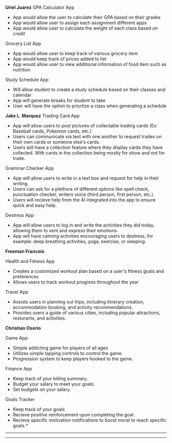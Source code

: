 **Uriel Juarez**
GPA Calculator App
* App would allow the user to calculate their GPA based on their grades
* App would allow user to assign each assignment different apps
* App would allow user to calculate the weight of each class based on credit

Grocery List App
* App would allow user to keep track of various grocery item
* App would keep track of prices added to list
* App would allow user to view additional information of food item such as nutrition

Study Schedule App
* Will allow student to create a study schedule based on their classes and calendar
* App will generate breaks for student to take
* User will have the option to priortize a class when generating a schedule



**Jake L. Marquez**
Trading Card App
* App will allow users to post pictures of collectable trading cards (Ex: Baseball cards, Pokemon cards, etc.)
* Users can communicate via text with one another to request trades on their own cards or someone else's cards.
* Users will have a collection feature where they display cards they have collected. With cards in the collection being mostly for show and not for trade.

Grammar Checker App
* App will allow users to write in a text box and request for help in their writing.
* Users can ask for a plethora of different options like spell check, punctuation checker, writers voice (third person, first person, etc.).
* Users will recieve help from the AI integrated into the app to ensure quick and easy help.

Destress App
* App will allow users to log in and write the activities they did today, allowing them to vent and express their emotions.
* App will have calming activities encouraging users to destress, for example: deep breathing activities, yoga, exercise, or sleeping.



**Freeman Francois**

Health and Fitness App
* Creates a customized workout plan based on a user's fitness goals and preferences
* Allows users to track workout progress throughout the year

Travel App
* Assists users in planning out trips, including itinerary creation, accommodation booking, and activity recommendations.
* Provides users a guide of various cities, including popular attractions, resturants, and activities.



**Christian Osorio**
 
 Game App
  * Simple addicting game for players of all ages
  * Utilizes simple tapping controls to control the game.
  * Progression system to keep players hooked to the game.

 Finance App
  * Keep track of your billing summary.
  * Budget your salary to meet your goals.
  * Set budgets on your salary.

 Goals Tracker
  * Keep track of your goals
  * Recieve positive reinforcement upon completing the goal.
  * Recieve specific motivation notifications to boost moral to reach specific goals.*

---


---

